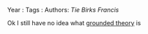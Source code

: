 Year   :
Tags   :
Authors: *Tie* *Birks* *Francis*

Ok I still have no idea what [grounded theory](grounded%20theory.md) is

